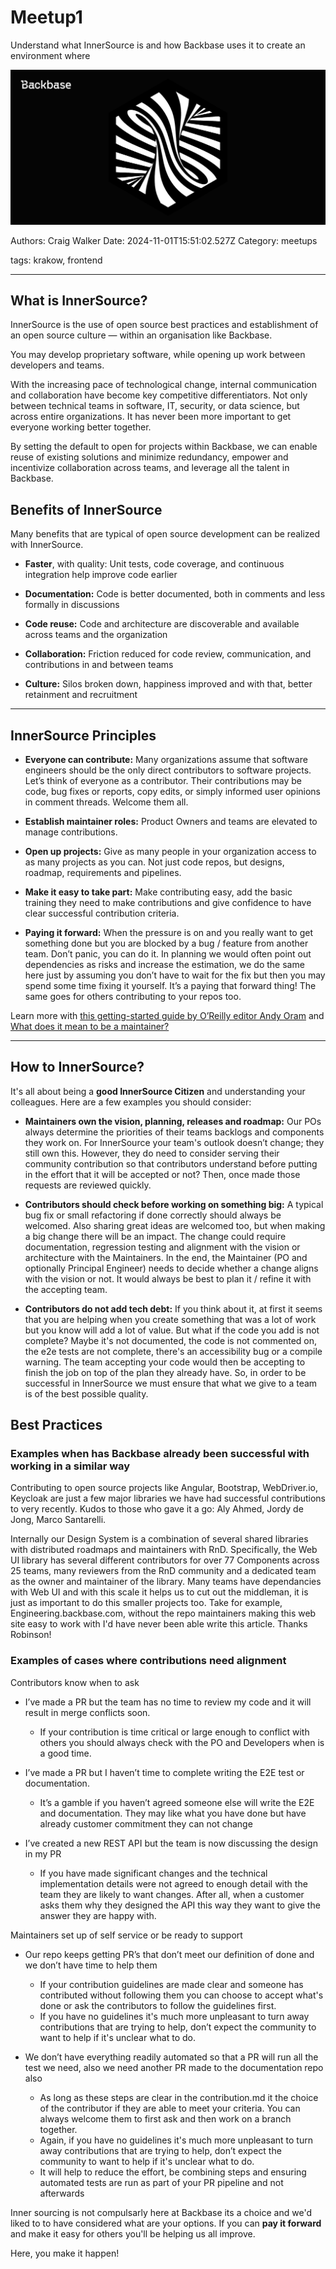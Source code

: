 # Meetup1

Understand what InnerSource is and how Backbase uses it to create an environment where

![](assets/innersource.png)

Authors: Craig Walker
Date: 2024-11-01T15:51:02.527Z
Category: meetups

tags: krakow, frontend

---

## What is InnerSource?

InnerSource is the use of open source best practices and establishment of an open source culture — within an organisation like Backbase.

You may develop proprietary software, while opening up work between developers and teams.

With the increasing pace of technological change, internal communication and collaboration have become key competitive differentiators. Not only between technical teams in software, IT, security, or data science, but across entire organizations. It has never been more important to get everyone working better together.

By setting the default to open for projects within Backbase, we can enable reuse of existing solutions and minimize redundancy, empower and incentivize collaboration across teams, and leverage all the talent in Backbase.

## Benefits of InnerSource

Many benefits that are typical of open source development can be realized with InnerSource.

-   **Faster**, with quality: Unit tests, code coverage, and continuous integration help improve code earlier
    
-   **Documentation:** Code is better documented, both in comments and less formally in discussions
    
-   **Code reuse:** Code and architecture are discoverable and available across teams and the organization
    
-   **Collaboration:** Friction reduced for code review, communication, and contributions in and between teams
    
-   **Culture:** Silos broken down, happiness improved and with that, better retainment and recruitment
    

----------

## InnerSource Principles

-   **Everyone can contribute:** Many organizations assume that software engineers should be the only direct contributors to software projects. Let’s think of everyone as a contributor. Their contributions may be code, bug fixes or reports, copy edits, or simply informed user opinions in comment threads. Welcome them all.
    
-  **Establish maintainer roles:** Product Owners and teams are elevated to manage contributions.
    
-   **Open up projects:** Give as many people in your organization access to as many projects as you can. Not just code repos, but designs, roadmap, requirements and pipelines.
    
-   **Make it easy to take part:** Make contributing easy, add the basic training they need to make contributions and give confidence to have clear successful contribution criteria.
    
-   **Paying it forward:** When the pressure is on and you really want to get something done but you are blocked by a bug / feature from another team. Don’t panic, you can do it. In planning we would often point out dependencies as risks and increase the estimation, we do the same here just by assuming you don’t have to wait for the fix but then you may spend some time fixing it yourself. It’s a paying that forward thing! The same goes for others contributing to your repos too.
    

Learn more with [this getting-started guide by O’Reilly editor Andy Oram](https://www.oreilly.com/radar/getting-started-with-innersource/) and [What does it mean to be a maintainer?](https://opensource.guide/best-practices/)

----------

## How to InnerSource?

It's all about being a **good InnerSource Citizen** and understanding your colleagues. Here are a few examples you should consider:

-   **Maintainers own the vision, planning, releases and roadmap:** Our POs always determine the priorities of their teams backlogs and components they work on. For InnerSource your team's outlook doesn’t change; they still own this. However, they do need to consider serving their community contribution so that contributors understand before putting in the effort that it will be accepted or not? Then, once made those requests are reviewed quickly.
    
-   **Contributors should check before working on something big:** A typical bug fix or small refactoring if done correctly should always be welcomed. Also sharing great ideas are welcomed too, but when making a big change there will be an impact. The change could require documentation, regression testing and alignment with the vision or architecture with the Maintainers. In the end, the Maintainer (PO and optionally Principal Engineer) needs to decide whether a change aligns with the vision or not. It would always be best to plan it / refine it with the accepting team.
    
-   **Contributors do not add tech debt:** If you think about it, at first it seems that you are helping when you create something that was a lot of work but you know will add a lot of value. But what if the code you add is not complete? Maybe it's not documented, the code is not commented on, the e2e tests are not complete, there's an accessibility bug or a compile warning. The team accepting your code would then be accepting to finish the job on top of the plan they already have. So, in order to be successful in InnerSource we must ensure that what we give to a team is of the best possible quality.
    
## Best Practices

### Examples when has Backbase already been successful with working in a similar way

Contributing to open source projects like Angular, Bootstrap, WebDriver.io, Keycloak are just a few major libraries we have had successful contributions to very recently. Kudos to those who gave it a go: Aly Ahmed, Jordy de Jong, Marco Santarelli.

Internally our Design System is a combination of several shared libraries with distributed roadmaps and maintainers with RnD. Specifically, the Web UI library has several different contributors for over 77 Components across 25 teams, many reviewers from the RnD community and a dedicated team as the owner and maintainer of the library. Many teams have dependancies with Web UI and with this scale it helps us to cut out the middleman, it is just as important to do this smaller projects too. Take for example, Engineering.backbase.com, without the repo maintainers making this web site easy to work with I'd have never been able write this article. Thanks Robinson! 

### Examples of cases where contributions need alignment

Contributors know when to ask

-   I’ve made a PR but the team has no time to review my code and it will result in merge conflicts soon.
    -   If your contribution is time critical or large enough to conflict with others you should always check with the PO and Developers when is a good time.
    

-   I’ve made a PR but I haven’t time to complete writing the E2E test or documentation.
    -   It’s a gamble if you haven’t agreed someone else will write the E2E and documentation. They may like what you have done but have already customer commitment they can not change
    

-   I’ve created a new REST API but the team is now discussing the design in my PR
    -   If you have made significant changes and the technical implementation details were not agreed to enough detail with the team they are likely to want changes. After all, when a customer asks them why they designed the API this way they want to give the answer they are happy with.
    

Maintainers set up of self service or be ready to support

-   Our repo keeps getting PR’s that don’t meet our definition of done and we don’t have time to help them
    -   If your contribution guidelines are made clear and someone has contributed without following them you can choose to accept what's done or ask the contributors to follow the guidelines first.
    -   If you have no guidelines it's much more unpleasant to turn away contributions that are trying to help, don’t expect the community to want to help if it's unclear what to do.
    

-   We don’t have everything readily automated so that a PR will run all the test we need, also we need another PR made to the documentation repo also
    -   As long as these steps are clear in the contribution.md it the choice of the contributor if they are able to meet your criteria. You can always welcome them to first ask and then work on a branch together.    
    -   Again, if you have no guidelines it's much more unpleasant to turn away contributions that are trying to help, don’t expect the community to want to help if it's unclear what to do.
    -   It will help to reduce the effort, be combining steps and ensuring automated tests are run as part of your PR pipeline and not afterwards
    
Inner sourcing is not compulsarly here at Backbase its a choice and we'd liked to to have considered what are your options. If you can **pay it forward** and make it easy for others you'll be helping us all improve.

Here, you make it happen!
